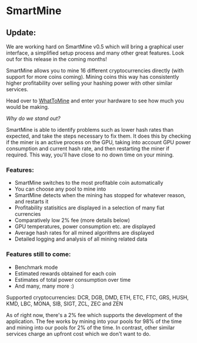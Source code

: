 # SmartMine

## Update:
We are working hard on SmartMine v0.5 which will bring a graphical user interface, a simplified setup process and many other great features. Look out for this release in the coming months!

SmartMine allows you to mine 16 different cryptocurrencies directly (with support for more coins coming). Mining coins this way has consistently higher profitability over selling your hashing power with other similar services.

Head over to [WhatToMine](https://whattomine.com) and enter your hardware to see how much you would be making.


*Why do we stand out?*


SmartMine is able to identify problems such as lower hash rates than expected, and take the steps necessary to fix them. It does this by checking if the miner is an active process on the GPU, taking into account GPU power consumption and current hash rate, and then restarting the miner if required. This way, you'll have close to no down time on your mining.

### Features:
- SmartMine switches to the most profitable coin automatically
- You can choose any pool to mine into
- SmartMine detects when the mining has stopped for whatever reason, and restarts it
- Profitability statisitics are displayed in a selection of many fiat currencies
- Comparatively low 2% fee (more details below)
- GPU temperatures, power consumption etc. are displayed
- Average hash rates for all mined algorithms are displayed
- Detailed logging and analysis of all mining related data

### Features still to come:
- Benchmark mode
- Estimated rewards obtained for each coin
- Estimates of total power consumption over time
- And many, many more :)

Supported cryptocurrencies: DCR, DGB, DMD, ETH, ETC, FTC, GRS, HUSH, KMD, LBC, MONA, SIB, SIGT, ZCL, ZEC and ZEN

As of right now, there's a 2% fee which supports the development of the application. The fee works by mining into your pools for 98% of the time and mining into our pools for 2% of the time. In contrast, other similar services charge an upfront cost which we don't want to do.
